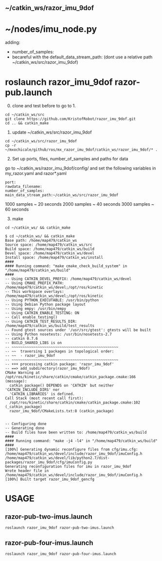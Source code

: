 ~/catkin_ws/razor_imu_9dof
---

# ~/nodes/imu_node.py

adding:
* number_of_samples:
* becareful with the default_data_stream_path: (dont use a relative path ~/catkin_ws/src/razor_imu_9dof)


# roslaunch razor_imu_9dof razor-pub.launch

0. clone and test before to go to 1.
```
cd ~/catkin_ws/src
git clone https://github.com/KristofRobot/razor_imu_9dof.git
cd .. && catkin_make
```



1. update ~/catkin_ws/src/razor_imu_9dof

```
cd ~/catkin_ws/src/razor_imu_9dof
cp -r ~/mxochicale/github/ros/mx_razor_imu_9dof/catkin_ws/razor_imu_9dof/* .
```



2. Set up ports, files, number_of_samples and paths for data

go to ~/catkin_ws/razor_imu_9dof/config/
and set the following variables in my_razor.yaml and razor*.yaml

```
port:
rawdata_filename:
number_of_samples:
main_data_stream_path:~/catkin_ws/src/razor_imu_9dof
```

1000 samples ~ 20 seconds
2000 samples ~ 40 seconds
3000 samples ~ 60 seconds


3. make
```
cd ~/catkin_ws/ && catkin_make
```

```
$ cd ~/catkin_ws/ && catkin_make
Base path: /home/map479/catkin_ws
Source space: /home/map479/catkin_ws/src
Build space: /home/map479/catkin_ws/build
Devel space: /home/map479/catkin_ws/devel
Install space: /home/map479/catkin_ws/install
####
#### Running command: "make cmake_check_build_system" in "/home/map479/catkin_ws/build"
####
-- Using CATKIN_DEVEL_PREFIX: /home/map479/catkin_ws/devel
-- Using CMAKE_PREFIX_PATH: /home/map479/catkin_ws/devel;/opt/ros/kinetic
-- This workspace overlays: /home/map479/catkin_ws/devel;/opt/ros/kinetic
-- Using PYTHON_EXECUTABLE: /usr/bin/python
-- Using Debian Python package layout
-- Using empy: /usr/bin/empy
-- Using CATKIN_ENABLE_TESTING: ON
-- Call enable_testing()
-- Using CATKIN_TEST_RESULTS_DIR: /home/map479/catkin_ws/build/test_results
-- Found gtest sources under '/usr/src/gtest': gtests will be built
-- Using Python nosetests: /usr/bin/nosetests-2.7
-- catkin 0.7.6
-- BUILD_SHARED_LIBS is on
-- ~~~~~~~~~~~~~~~~~~~~~~~~~~~~~~~~~~~~~~~~~~~~~~~~~
-- ~~  traversing 1 packages in topological order:
-- ~~  - razor_imu_9dof
-- ~~~~~~~~~~~~~~~~~~~~~~~~~~~~~~~~~~~~~~~~~~~~~~~~~
-- +++ processing catkin package: 'razor_imu_9dof'
-- ==> add_subdirectory(razor_imu_9dof)
CMake Warning at /opt/ros/kinetic/share/catkin/cmake/catkin_package.cmake:166 (message):
  catkin_package() DEPENDS on 'CATKIN' but neither 'CATKIN_INCLUDE_DIRS' nor
  'CATKIN_LIBRARIES' is defined.
Call Stack (most recent call first):
  /opt/ros/kinetic/share/catkin/cmake/catkin_package.cmake:102 (_catkin_package)
  razor_imu_9dof/CMakeLists.txt:8 (catkin_package)


-- Configuring done
-- Generating done
-- Build files have been written to: /home/map479/catkin_ws/build
####
#### Running command: "make -j4 -l4" in "/home/map479/catkin_ws/build"
####
[100%] Generating dynamic reconfigure files from cfg/imu.cfg: /home/map479/catkin_ws/devel/include/razor_imu_9dof/imuConfig.h /home/map479/catkin_ws/devel/lib/python2.7/dist-packages/razor_imu_9dof/cfg/imuConfig.py
Generating reconfiguration files for imu in razor_imu_9dof
Wrote header file in /home/map479/catkin_ws/devel/include/razor_imu_9dof/imuConfig.h
[100%] Built target razor_imu_9dof_gencfg
```



# USAGE
## razor-pub-two-imus.launch

```
roslaunch razor_imu_9dof razor-pub-two-imus.launch
```


## razor-pub-four-imus.launch


```
roslaunch razor_imu_9dof razor-pub-four-imus.launch
```
